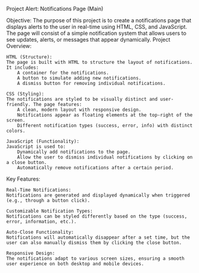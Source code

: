 Project Alert: Notifications Page (Main)

Objective:
The purpose of this project is to create a notifications page that displays alerts to the user in real-time using HTML, CSS, and JavaScript. The page will consist of a simple notification system that allows users to see updates, alerts, or messages that appear dynamically.
Project Overview:

    HTML (Structure):
    The page is built with HTML to structure the layout of notifications. It includes:
        A container for the notifications.
        A button to simulate adding new notifications.
        A dismiss button for removing individual notifications.

    CSS (Styling):
    The notifications are styled to be visually distinct and user-friendly. The page features:
        A clean, modern layout with responsive design.
        Notifications appear as floating elements at the top-right of the screen.
        Different notification types (success, error, info) with distinct colors.

    JavaScript (Functionality):
    JavaScript is used to:
        Dynamically add notifications to the page.
        Allow the user to dismiss individual notifications by clicking on a close button.
        Automatically remove notifications after a certain period.

Key Features:

    Real-Time Notifications:
    Notifications are generated and displayed dynamically when triggered (e.g., through a button click).

    Customizable Notification Types:
    Notifications can be styled differently based on the type (success, error, information, etc.).

    Auto-Close Functionality:
    Notifications will automatically disappear after a set time, but the user can also manually dismiss them by clicking the close button.

    Responsive Design:
    The notifications adapt to various screen sizes, ensuring a smooth user experience on both desktop and mobile devices.
